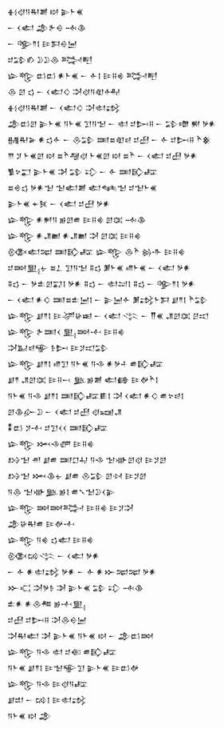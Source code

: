 <div class='block'>
<div class='line'>𒈬𒋼𒀀𒊑𒋢 𒊭 𒉌𒈨𒌍</div>
<div class='line'>𒀸 𒌋𒅗 𒂁𒉿𒀪 𒁄𒆠</div>
<div class='line'>𒀸 𒄊𒈫𒋙 𒄿𒁕𒀪𒅁</div>
<div class='line'>𒄑𒁉𒁓 𒊒𒊒𒁲 𒅋𒋃</div>
<div class='line'>𒇽𒈜 𒆗𒆗 𒀭𒈨𒌍 𒀸 𒅆𒋙 𒄿𒍝𒄯 𒅋𒋃</div>
<div class='line'>𒁲 𒇻 𒌓 𒀸 𒌋𒅗𒄭 𒋫𒋼𒀀𒊏𒅈</div>
<div class='line'>𒈬𒋼𒀀𒊑𒋢 𒀸 𒌋𒅗𒄭 𒋫𒊕𒃶</div>
<div class='line'>𒂁𒆗𒇻 𒉌𒈨𒌍 𒀀𒈨𒌍 𒋛𒀀𒈠 𒀸 𒊕 𒄑𒄖𒍝 𒀸 𒁉𒈩 𒆍 𒃻𒀭</div>
<div class='line'>𒉆𒊑𒅕 𒀭𒌓𒅆 𒀸 𒊮𒁉 𒌅𒊺𒊏𒁀 𒄑𒍎 𒀸 𒅆 𒄑𒄖𒍝 𒋻𒆜</div>
<div class='line'>𒐈 𒋡 𒈨𒌍𒇻 𒊭 𒊺𒋻𒆷𒋼 𒈨𒌍𒇻 𒊭 𒊺𒋻 𒀸 𒌋𒅗 𒄑𒍎 𒃻𒀭</div>
<div class='line'>𒍥𒆳𒂷 𒉌𒈨𒌍 𒋭 𒁉 𒃾 𒀸 𒅆 𒌅𒃼𒊐</div>
<div class='line'>𒊺𒄴𒌓 𒃻𒀭𒈠 𒈠𒅗𒋢 𒅗𒈝𒈠 𒄑𒈠𒈨𒌍</div>
<div class='line'>𒉌𒈨𒌍 𒄬𒍮 𒀸 𒌋𒅗 𒄑𒍎 𒃻𒀭</div>
<div class='line'>𒇽𒈜 𒀭𒂍𒀀 𒂊𒇻𒌑 𒄿𒍝𒄯 𒇻𒀬 𒁄𒆠</div>
<div class='line'>𒇽𒈜 𒀭𒂗𒆤 𒀭𒂗𒆤 𒋫 𒇻𒀬 𒄿𒍝𒄯</div>
<div class='line'>𒍜𒅗𒉈 𒌅𒃼𒊐 𒇽𒈜 𒁲𒋻 𒄒𒋥 𒄿𒍝𒄯</div>
<div class='line'>𒄑𒇷𒅅𒉡 𒊺𒁇 𒋛𒀀𒈠 𒐉𒌓 𒋠𒈨𒌍 𒈛𒈨𒌍 𒀸 𒌋𒅗 𒃻𒀭</div>
<div class='line'>𒐉𒌓 𒀸 𒃻𒉺𒇻𒍑𒋙 𒃻𒀭 𒐉𒌓 𒀸 𒊕𒁺𒋙 𒐉𒌓 𒀸 𒄊𒈫𒋙 𒃻𒀭</div>
<div class='line'>𒀸 𒌋𒅗 𒀭𒄭 𒌅𒊺𒉺𒅁𒋙 𒀸 𒉌𒅁𒅆 𒋠𒃶𒈨𒁕 𒋗𒈫𒋙 𒋻𒁉</div>
<div class='line'>𒇽𒈜 𒋗𒈫𒋙 𒄿𒋚𒄩𒀜 𒀸 𒌋𒅗 𒋞 𒀸 𒐖𒌍 𒂗𒇻𒀬 𒆪𒀊</div>
<div class='line'>𒇽𒈜 𒉿𒌅𒌋 𒅅𒇷𒋾 𒄿𒍝𒄯</div>
<div class='line'>𒋫𒆏𒁀𒊍 𒊩𒄖 𒄿𒋡𒀊𒁉</div>
<div class='line'>𒇽𒈜 𒋗𒈫𒋙 𒈛𒋛 𒀀𒈨𒌍 𒀀𒈾 𒀭𒃻𒈦 𒌑𒃼𒊐</div>
<div class='line'>𒋗𒈫 𒂗𒇻𒀬 𒄿𒍝𒁁 𒆥𒂊𒋢 𒅗𒂵 𒄿𒉻𒋻𒋙</div>
<div class='line'>𒀀𒈨𒌍 𒀀𒈾 𒋗𒈫𒋙 𒌅𒃼𒊐𒀾𒋙 𒋫 𒌋𒅗 𒀭𒄭 𒌑𒆳𒁀𒋙</div>
<div class='line'>𒇻𒆠𒅎𒊒 𒀸 𒌋𒅗 𒄑𒍎 𒋼𒍢𒂗</div>
<div class='line'>𒀮𒆗 𒋡𒋾 𒄑𒋛𒌋𒌋 𒌅𒃼𒊐</div>
<div class='line'>𒇽𒈜 𒈲𒈾𒂇 𒄿𒍝𒄯</div>
<div class='line'>𒋳𒈠 𒉣 𒋗𒌑 𒌅𒆸𒄷 𒀀𒈾 𒈠𒀝𒇻𒋼 𒄿𒋡𒇻</div>
<div class='line'>𒋳𒈠 𒈲𒆠𒉡 𒋗𒌑 𒊮𒁉 𒇻𒀴 𒄿𒋡𒇻</div>
<div class='line'>𒀀𒁲 𒈠𒀝𒆥𒂊𒋙 𒌑𒃵𒈠𒊒𒌋𒉌</div>
<div class='line'>𒇽𒈜 𒇷𒇷𒅋 𒄿𒍝𒄯 𒄿𒋡𒋫</div>
<div class='line'>𒂁𒄩𒊑𒌑 𒄿𒉻𒋾</div>
<div class='line'>𒇽𒈜 𒀀𒄯 𒌓𒅗 𒄿𒍝𒄯</div>
<div class='line'>𒍜𒄘𒋞 𒀸 𒌋𒅗 𒃻𒀭</div>
<div class='line'>𒀸 𒅆 𒀭𒊕𒃶 𒃻𒀭 𒀸 𒅆 𒀭𒁍𒉈𒉈 𒃻𒀭</div>
<div class='line'>𒁍𒄣 𒋫𒃻𒊩 𒋭 𒉌𒈨𒌍 𒁉 𒃾 𒁄𒆠</div>
<div class='line'>𒉺𒀭 𒀭𒊮𒍣 𒂊𒋾𒅅</div>
<div class='line'>𒄑𒍎 𒄑𒄖𒍝 𒋫𒁲𒀪𒅁</div>
<div class='line'>𒋫𒊑𒅗 𒋭 𒉌𒈨𒌍 𒀀𒈨𒌍 𒊭 𒀸 𒂁𒆗𒇷</div>
<div class='line'>𒇽𒈜 𒀀𒈾 𒊕 𒄑𒈿 𒌑𒃼𒊐</div>
<div class='line'>𒀀𒈨𒌍 𒋗𒈫𒋙 𒄿𒈠𒊍𒋛 𒉌𒈨𒌍 𒄿𒆗𒉻</div>
<div class='line'>𒇽𒈜 𒀀𒈾 𒄿𒋼𒀀𒊐</div>
<div class='line'>𒋗𒄥 𒀸 𒄘𒋙 𒄿𒊕𒃶</div>
<div class='line'>𒀀𒈨𒌍 𒊭 𒂁</div>
</div>